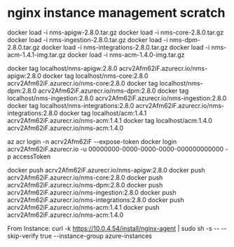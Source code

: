 # nginx instance management scratch

docker load -i nms-apigw-2.8.0.tar.gz
docker load -i nms-core-2.8.0.tar.gz  
docker load -i nms-ingestion-2.8.0.tar.gz
docker load -i nms-dpm-2.8.0.tar.gz
docker load -i nms-integrations-2.8.0.tar.gz
docker load -i nms-acm-1.4.1-img.tar.gz
docker load -i nms-acm-1.4.0-img.tar.gz

docker tag localhost/nms-apigw:2.8.0 acrv2Afm62iF.azurecr.io/nms-apigw:2.8.0
docker tag localhost/nms-core:2.8.0 acrv2Afm62iF.azurecr.io/nms-core:2.8.0
docker tag localhost/nms-dpm:2.8.0 acrv2Afm62iF.azurecr.io/nms-dpm:2.8.0
docker tag localhost/nms-ingestion:2.8.0 acrv2Afm62iF.azurecr.io/nms-ingestion:2.8.0
docker tag localhost/nms-integrations:2.8.0 acrv2Afm62iF.azurecr.io/nms-integrations:2.8.0
docker tag localhost/acm:1.4.1 acrv2Afm62iF.azurecr.io/nms-acm:1.4.1
docker tag localhost/acm:1.4.0 acrv2Afm62iF.azurecr.io/nms-acm:1.4.0


az acr login -n acrv2Afm62iF --expose-token
docker login acrv2Afm62iF.azurecr.io -u 00000000-0000-0000-0000-000000000000 -p accessToken

docker push acrv2Afm62iF.azurecr.io/nms-apigw:2.8.0
docker push acrv2Afm62iF.azurecr.io/nms-core:2.8.0
docker push acrv2Afm62iF.azurecr.io/nms-dpm:2.8.0
docker push acrv2Afm62iF.azurecr.io/nms-ingestion:2.8.0
docker push acrv2Afm62iF.azurecr.io/nms-integrations:2.8.0
docker push acrv2Afm62iF.azurecr.io/nms-acm:1.4.1
docker push acrv2Afm62iF.azurecr.io/nms-acm:1.4.0


From Instance:
curl -k https://10.0.4.54/install/nginx-agent | sudo sh -s -- --skip-verify true --instance-group azure-instances
